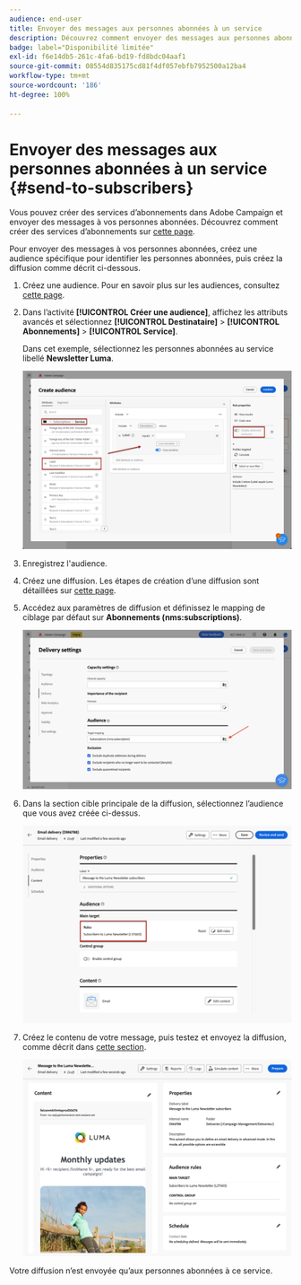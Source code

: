 ```yaml
---
audience: end-user
title: Envoyer des messages aux personnes abonnées à un service
description: Découvrez comment envoyer des messages aux personnes abonnées à un service.
badge: label="Disponibilité limitée"
exl-id: f6e14db5-261c-4fa6-bd19-fd8bdc04aaf1
source-git-commit: 08554d835175cd81f4df057ebfb7952500a12ba4
workflow-type: tm+mt
source-wordcount: '186'
ht-degree: 100%

---
```


# Envoyer des messages aux personnes abonnées à un service {#send-to-subscribers}

Vous pouvez créer des services d’abonnements dans Adobe Campaign et envoyer des messages à vos personnes abonnées. Découvrez comment créer des services d’abonnements sur [cette page](../audience//manage-services.md#create-service).

Pour envoyer des messages à vos personnes abonnées, créez une audience spécifique pour identifier les personnes abonnées, puis créez la diffusion comme décrit ci-dessous.

1. Créez une audience. Pour en savoir plus sur les audiences, consultez [cette page](../audience/create-audience.md).

1. Dans l’activité **[!UICONTROL Créer une audience]**, affichez les attributs avancés et sélectionnez **[!UICONTROL Destinataire]** > **[!UICONTROL Abonnements]** > **[!UICONTROL Service]**.

   Dans cet exemple, sélectionnez les personnes abonnées au service libellé **Newsletter Luma**.

   ![](assets/service-audience-subscribers.png)

1. Enregistrez l&#39;audience.
1. Créez une diffusion. Les étapes de création d’une diffusion sont détaillées sur [cette page](../msg/gs-messages.md#create-delivery).
1. Accédez aux paramètres de diffusion et définissez le mapping de ciblage par défaut sur **Abonnements (nms:subscriptions)**.

   ![](assets/service-delivery-change-mapping.png)

1. Dans la section cible principale de la diffusion, sélectionnez l’audience que vous avez créée ci-dessus.

   ![](assets/service-delivery-targeting-subscribers.png)

1. Créez le contenu de votre message, puis testez et envoyez la diffusion, comme décrit dans [cette section](../preview-test/preview-test.md).

   ![](assets/service-delivery-ready.png)

Votre diffusion n’est envoyée qu’aux personnes abonnées à ce service.

